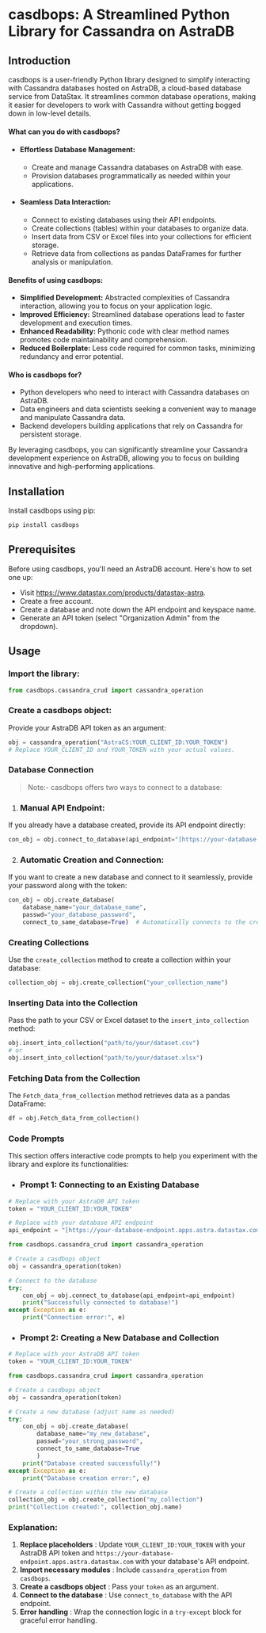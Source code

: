 # casdbops: A Streamlined Python Library for Cassandra on AstraDB

## **Introduction**
casdbops is a user-friendly Python library designed to simplify interacting with Cassandra databases hosted on AstraDB, a cloud-based database service from DataStax. It streamlines common database operations, making it easier for developers to work with Cassandra without getting bogged down in low-level details.

#### **What can you do with casdbops?**

- #### **Effortless Database Management:**
  - Create and manage Cassandra databases on AstraDB with ease.
  - Provision databases programmatically as needed within your applications.
- #### **Seamless Data Interaction:**
  - Connect to existing databases using their API endpoints.
  - Create collections (tables) within your databases to organize data.
  - Insert data from CSV or Excel files into your collections for efficient storage.
  - Retrieve data from collections as pandas DataFrames for further analysis or manipulation.

#### **Benefits of using casdbops:**

- **Simplified Development:** Abstracted complexities of Cassandra interaction, allowing you to focus on your application logic.
- **Improved Efficiency:** Streamlined database operations lead to faster development and execution times.
- **Enhanced Readability:** Pythonic code with clear method names promotes code maintainability and comprehension.
- **Reduced Boilerplate:** Less code required for common tasks, minimizing redundancy and error potential.

#### **Who is casdbops for?**

- Python developers who need to interact with Cassandra databases on AstraDB.
- Data engineers and data scientists seeking a convenient way to manage and manipulate Cassandra data.
- Backend developers building applications that rely on Cassandra for persistent storage.

By leveraging casdbops, you can significantly streamline your Cassandra development experience on AstraDB, allowing you to focus on building innovative and high-performing applications.

## **Installation**

Install casdbops using pip:

```bash
pip install casdbops
```

## **Prerequisites**
Before using casdbops, you'll need an AstraDB account. Here's how to set one up:

- Visit https://www.datastax.com/products/datastax-astra.
- Create a free account.
- Create a database and note down the API endpoint and keyspace name.
- Generate an API token (select "Organization Admin" from the dropdown).


## **Usage**

### **Import the library:**

``` Python
from casdbops.cassandra_crud import cassandra_operation
```

### **Create a casdbops object:**
Provide your AstraDB API token as an argument:

```Python
obj = cassandra_operation("AstraCS:YOUR_CLIENT_ID:YOUR_TOKEN")
# Replace YOUR_CLIENT_ID and YOUR_TOKEN with your actual values.
```

### **Database Connection**

>Note:-  casdbops offers two ways to connect to a database:

1. ### Manual API Endpoint:
If you already have a database created, provide its API endpoint directly:

```Python
con_obj = obj.connect_to_database(api_endpoint="[https://your-database-endpoint.apps.astra.datastax.com](https://your-database-endpoint.apps.astra.datastax.com)")
```
2. ### Automatic Creation and Connection:
If you want to create a new database and connect to it seamlessly, provide your password along with the token:


```Python
con_obj = obj.create_database(
    database_name="your_database_name",
    passwd="your_database_password",
    connect_to_same_database=True)  # Automatically connects to the created database
```

### **Creating Collections**

Use the `create_collection` method to create a collection within your database:

```Python
collection_obj = obj.create_collection("your_collection_name")
```

### **Inserting Data into the Collection**

Pass the path to your CSV or Excel dataset to the `insert_into_collection` method:

```Python
obj.insert_into_collection("path/to/your/dataset.csv")
# or
obj.insert_into_collection("path/to/your/dataset.xlsx")
```

### **Fetching Data from the Collection**

The `Fetch_data_from_collection` method retrieves data as a pandas DataFrame:

```Python
df = obj.Fetch_data_from_collection()
```

### **Code Prompts**

This section offers interactive code prompts to help you experiment with the library and explore its functionalities:

- ### Prompt 1: Connecting to an Existing Database

```Python
# Replace with your AstraDB API token
token = "YOUR_CLIENT_ID:YOUR_TOKEN"

# Replace with your database API endpoint
api_endpoint = "[https://your-database-endpoint.apps.astra.datastax.com](https://your-database-endpoint.apps.astra.datastax.com)"

from casdbops.cassandra_crud import cassandra_operation

# Create a casdbops object
obj = cassandra_operation(token)

# Connect to the database
try:
    con_obj = obj.connect_to_database(api_endpoint=api_endpoint)
    print("Successfully connected to database!")
except Exception as e:
    print("Connection error:", e)
```

- ### Prompt 2: Creating a New Database and Collection

```python
# Replace with your AstraDB API token
token = "YOUR_CLIENT_ID:YOUR_TOKEN"

from casdbops.cassandra_crud import cassandra_operation

# Create a casdbops object
obj = cassandra_operation(token)

# Create a new database (adjust name as needed)
try:
    con_obj = obj.create_database(
        database_name="my_new_database",
        passwd="your_strong_password",
        connect_to_same_database=True
        )
    print("Database created successfully!")
except Exception as e:
    print("Database creation error:", e)

# Create a collection within the new database
collection_obj = obj.create_collection("my_collection")
print("Collection created:", collection_obj.name)
``` 


### **Explanation:**

1.  **Replace placeholders** : Update `YOUR_CLIENT_ID:YOUR_TOKEN` with your AstraDB API token and `https://your-database-endpoint.apps.astra.datastax.com` with your database's API endpoint.
2. **Import necessary modules** : Include `cassandra_operation` from `casdbops`.
3. **Create a casdbops object** : Pass your `token` as an argument.
4. **Connect to the database** : Use `connect_to_database` with the API endpoint.
5. **Error handling** : Wrap the connection logic in a `try-except` block for graceful error handling.


